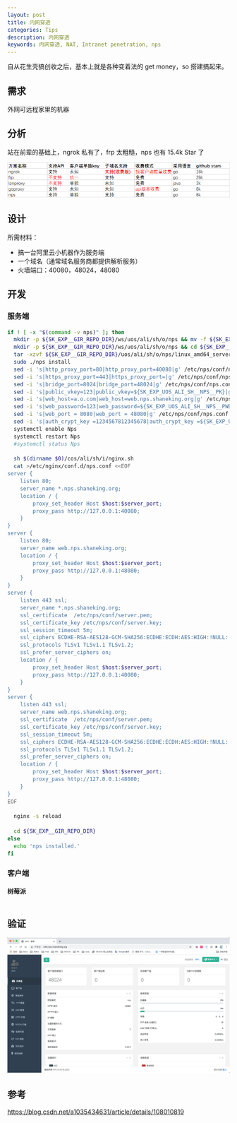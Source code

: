 ```yaml
---
layout: post
title: 内网穿透
categories: Tips
description: 内网穿透
keywords: 内网穿透, NAT, Intranet penetration, nps
---
```



自从花生壳搞创收之后，基本上就是各种变着法的 get money，so 搭建搞起来。

## 需求
外网可远程家里的机器

## 分析
站在前辈的基础上，ngrok 私有了，frp 太粗糙，nps 也有 15.4k Star 了

![](/images/posts/2021/01/aHR0cHM6Ly9jNHlzLmNvbS93cC1jb250ZW50L3VwbG9hZHMvMjAxOS8wOC9pbWFnZS0xNTY3MDQ2MzY4NjQwLnBuZw.png)

## 设计
所需材料：
- 搞一台阿里云小机器作为服务端
- 一个域名（通常域名服务商都提供解析服务）
- 火墙端口：40080，48024，48080

## 开发
### 服务端
```bash
if ! [ -x "$(command -v nps)" ]; then
  mkdir -p ${SK_EXP__GIR_REPO_DIR}/ws/uos/ali/sh/o/nps && mv -f ${SK_EXP__GIR_REPO_DIR}/ws/uos/ali/sh/o/nps ${SK_EXP__GIR_REPO_DIR}/ws/uos/ali/sh/o/nps.skbak$(date +'%Y%m%d%H%M%S')
  mkdir -p ${SK_EXP__GIR_REPO_DIR}/ws/uos/ali/sh/o/nps && cd ${SK_EXP__GIR_REPO_DIR}/ws/uos/ali/sh/o/nps
  tar -xzvf ${SK_EXP__GIR_REPO_DIR}/uos/ali/sh/o/nps/linux_amd64_server.tar.gz -C .
  sudo ./nps install
  sed -i 's|http_proxy_port=80|http_proxy_port=40080|g' /etc/nps/conf/nps.conf
  sed -i 's|https_proxy_port=443|https_proxy_port=|g' /etc/nps/conf/nps.conf
  sed -i 's|bridge_port=8024|bridge_port=48024|g' /etc/nps/conf/nps.conf
  sed -i 's|public_vkey=123|public_vkey=${SK_EXP_UOS_ALI_SH__NPS__PK}|g' /etc/nps/conf/nps.conf
  sed -i 's|web_host=a.o.com|web_host=web.nps.shaneking.org|g' /etc/nps/conf/nps.conf
  sed -i 's|web_password=123|web_password=${SK_EXP_UOS_ALI_SH__NPS__PWD}|g' /etc/nps/conf/nps.conf
  sed -i 's|web_port = 8080|web_port = 48080|g' /etc/nps/conf/nps.conf
  sed -i 's|auth_crypt_key =1234567812345678|auth_crypt_key =${SK_EXP_UOS_ALI_SH__NPS__ACK16}|g' /etc/nps/conf/nps.conf
  systemctl enable Nps
  systemctl restart Nps
  #systemctl status Nps

  sh $(dirname $0)/cos/ali/sh/i/nginx.sh
  cat >/etc/nginx/conf.d/nps.conf <<EOF
server {
    listen 80;
    server_name *.nps.shaneking.org;
    location / {
        proxy_set_header Host $host:$server_port;
        proxy_pass http://127.0.0.1:40080;
    }
}
server {
    listen 80;
    server_name web.nps.shaneking.org;
    location / {
        proxy_set_header Host $host:$server_port;
        proxy_pass http://127.0.0.1:48080;
    }
}
server {
    listen 443 ssl;
    server_name *.nps.shaneking.org;
    ssl_certificate  /etc/nps/conf/server.pem;
    ssl_certificate_key /etc/nps/conf/server.key;
    ssl_session_timeout 5m;
    ssl_ciphers ECDHE-RSA-AES128-GCM-SHA256:ECDHE:ECDH:AES:HIGH:!NULL:!aNULL:!MD5:!ADH:!RC4;
    ssl_protocols TLSv1 TLSv1.1 TLSv1.2;
    ssl_prefer_server_ciphers on;
    location / {
        proxy_set_header Host $host:$server_port;
        proxy_pass http://127.0.0.1:40080;
    }
}
server {
    listen 443 ssl;
    server_name web.nps.shaneking.org;
    ssl_certificate  /etc/nps/conf/server.pem;
    ssl_certificate_key /etc/nps/conf/server.key;
    ssl_session_timeout 5m;
    ssl_ciphers ECDHE-RSA-AES128-GCM-SHA256:ECDHE:ECDH:AES:HIGH:!NULL:!aNULL:!MD5:!ADH:!RC4;
    ssl_protocols TLSv1 TLSv1.1 TLSv1.2;
    ssl_prefer_server_ciphers on;
    location / {
        proxy_set_header Host $host:$server_port;
        proxy_pass http://127.0.0.1:48080;
    }
}
EOF

  nginx -s reload

  cd ${SK_EXP__GIR_REPO_DIR}
else
  echo 'nps installed.'
fi
```
### 客户端
#### 树莓派
```bash

```
## 验证
![](/images/posts/2021/01/QQ20210101-000557@2x.png)

## 参考
<https://blog.csdn.net/a1035434631/article/details/108010819>
